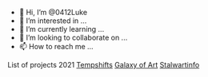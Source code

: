 - 👋 Hi, I’m @0412Luke
- 👀 I’m interested in ...
- 🌱 I’m currently learning ...
- 💞️ I’m looking to collaborate on ...
- 📫 How to reach me ...

<!---
0412Luke/0412Luke is a ✨ special ✨ repository because its `README.md` (this file) appears on your GitHub profile.
You can click the Preview link to take a look at your changes.
--->


List of projects 2021
<a href="https://tempshifts.com/">Tempshifts</a>
<a href="https://galaxyof.art/">Galaxy of Art</a>
<a href="https://stalwartinfo.com/">Stalwartinfo</a>
